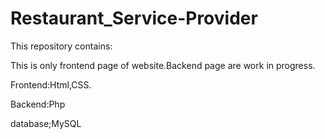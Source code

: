 # Restaurant_Service-Provider
This repository contains:

This is only frontend page of website.Backend page are work in progress.

Frontend:Html,CSS.

Backend:Php

database;MySQL

